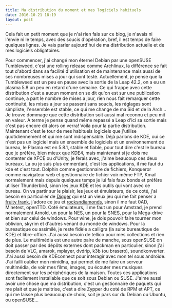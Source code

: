 ```yaml
---
title: Ma distribution du moment et mes logiciels habituels
date: 2016-10-21 18:19
layout: post
---
```


Cela fait un petit moment que je n'ai rien fais sur ce blog, je n'avais
ni l'envie ni le temps, avec des soucis d'opération, bref, il est temps
de faire quelques lignes. Je vais parler aujourd'hui de ma distribution
actuelle et de mes logiciels obligatoires.  
<!--more-->  
Pour commencer, j'ai changé mon éternel Debian par une openSUSE
Tumbleweed, c'est une rolling release comme Archlinux, la différence se
fait tout d'abord dans sa facilité d'utilisation et de maintenance mais
aussi de ses nombreuses mises a jour qui sont testé. Actuellement, je
pense que la Tumbleweed est un peu en pause avec la sortie de la Leap
42.2, on a eu un plasma 5.8 un peu en retard d'une semaine. Ce qui
frappe avec cette distribution c'est a aucun moment on se dit qu'on est
sur une publication continue, a part le nombre de mises a jour, rien
nous fait remarquer cette continuité, les mises a jour se passent sans
soucis, les réglages sont simpliste, l'ensemble est stable, ce qui me
change de ma Sid et de la Arch... Je trouve dommage que cette
distribution soit aussi mal reconnu et peu mit en valeur. A terme je
pense quand même repassé a Leap d'ici sa sortie mais c'est pas encore
dit alors on verra! Voila pour la partie distribution. Maintenant c'est
le tour de mes habituels logiciels que j'utilise quotidiennement et qui
me sont indispensable. Déjà parlons de KDE, oui ce n'est pas un logiciel
mais un ensemble de logiciels et un environnement de bureau, le Plasma
est en 5.8.1, stable et fiable, pour tout dire c'est le bureau que je
préfère, bien mieux que KDE4, mais maintenant si je dois me contenter de
XFCE ou d'Unity, je ferais avec, j'aime beaucoup ces deux bureaux. La ou
je suis plus emmerdant, c'est les applications, il me faut du kde et
c'est tout. Dolphin comme gestionnaire de fichiers, Konqueror comme
navigateur web et gestionnaire de fichier voir même FTP, Kmail
normalement mais depuis quelques temps je lui fais faux bonds et préfère
utiliser Thunderbird, sinon les jeux KDE et les outils qui vont avec ce
bureau. On va partir sur le plaisir, les jeux et émulateurs, de ce coté,
j'ai besoin en particulier de
[Digger](https://fr.wikipedia.org/wiki/Digger) qui est un vieux jeu qui
me fait penser a [fruity
frank](https://fr.wikipedia.org/wiki/Fruity_Frank), j'adore ce jeu
et [rocksndiamonds](http://www.artsoft.org/rocksndiamonds/), sinon il me
faut 0AD, Minetest, openTTD. Coté émulateurs, il me faut un pour
Amstrad, je prend normalement Arnold, un pour la NES, un pour la SNES,
pour la Mega-drive et bien sur celui de windows. Pour wine, je dois
pouvoir faire tourner mon oblivion, skyrim et d'autres venant du monde
de windows. Pour la bureautique ou assimilé, je reste fidèle a calligra
(la suite bureautique de KDE) et libre-office. J'ai aussi besoin de
tellico pour mes collections et rien de plus. Le multimédia est une
autre paire de manche, sous openSUSE on doit passer par des dépôts
externes dont packman en particulier, sinon j'ai besoin de VLC, amarok,
mplayer, dvdrip, k3b (ou brasero), soundkonverter. J'ai aussi besoin de
KDEconnect pour interagir avec mon tel sous androïde. J'ai failli
oublier mon minidlna, qui permet de me faire un serveur multimédia, de
voir mes films, images, ou écouter mes musiques directement sur les
périphériques de la maison. Toutes ces applications sont facilement
installable que ce soit sous Debian ou SUSE. J'aime aussi avoir une
chose que ma distribution, c'est un gestionnaire de paquets qui me plait
et que je maitrise, c'est a dire Zypper du coté de RPM et APT, ce qui me
laisse plus beaucoup de choix, soit je pars sur du Debian ou Ubuntu, ou
openSUSE...
